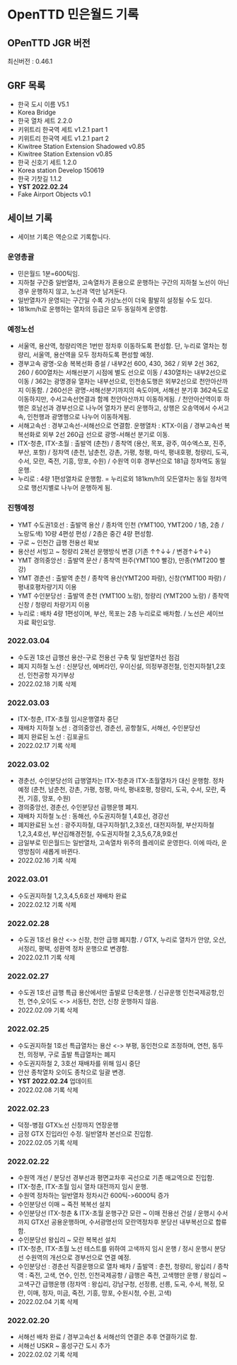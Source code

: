# OpenTTD 민은월드 기록
## OPenTTD JGR 버전
최신버전 : 0.46.1

## GRF 목록
- 한국 도시 이름 V5.1
- Korea Bridge
- 한국 열차 세트 2.2.0
- 키위트리 한국역 세트 v1.2.1 part 1
- 키위트리 한국역 세트 v1.2.1 part 2
- Kiwitree Station Extension Shadowed v0.85
- Kiwitree Station Extension v0.85
- 한국 신호기 세트 1.2.0
- Korea station Develop 150619
- 한국 기찻길 1.1.2
- **YST 2022.02.24**
- Fake Airport Objects v0.1

## 세이브 기록
- 세이브 기록은 역순으로 기록합니다.

### 운영총괄
- 민은월드 1분=600틱임.
- 지하철 구간중 일반열차, 고속열차가 혼용으로 운행하는 구간의 지하철 노선이 아닌경우 운행하지 않고, 노선과 역만 남겨둔다.
- 일반열차가 운영되는 구간일 수록 가상노선이 더욱 활발히 설정될 수도 있다.
- 181km/h로 운행하는 열차의 등급은 모두 동일하게 운영함.

### 예정노선
- 서울역, 용산역, 청량리역은 1번만 정차후 이동하도록 편성함. 단, 누리로 열차는 청량리, 서울역, 용산역을 모두 정차하도록 편성할 예정.
- 경부고속 광명-오송 복복선화 증설 / 내부2선 600, 430, 362 / 외부 2선 362, 260 / 600열차는 서해선분기 시점에 별도 선으로 이동 / 430열차는 내부2선으로 이동 / 362는 광명경유 열차는 내부선으로, 인천송도행은 외부2선으로 천안아산까지 이동함. / 260선은 광명-서해선분기까지의 속도이며, 서해선 분기후 362속도로 이동하지만, 수서고속선연결과 함께 천안아산까지 이동하게됨. / 천안아산역이후 하행은 호남선과 경부선으로 나누어 열차가 분리 운행하고, 상행은 오송역에서 수서고속, 인천행과 광명행으로 나누어 이동하게됨.
- 서해고속선 : 경부고속선-서해선으로 연결함. 운행열차 : KTX-이음 / 경부고속선 복복선화로 외부 2선 260급 선으로 광명-서해선 분기로 이동.
- ITX-청춘, ITX-초월 : 출발역 (춘천) / 종착역 (용산, 목포, 광주, 여수엑스포, 진주, 부산, 포항) / 정차역 (춘천, 남춘천, 강촌, 가평, 청평, 마석, 평내호평, 청량리, 도곡, 수서, 모란, 죽전, 기흥, 망포, 수원) / 수원역 이후 경부선으로 181급 정차역도 동일운행.
- 누리로 : 4량 1편성열차로 운행함. 
= 누리로외 181km/h의 모든열차는 동일 정차역으로 행선지별로 나누어 운행하게 됨.

### 진행예정
- YMT 수도권1호선 : 출발역 용산 / 종차역 인천 (YMT100, YMT200 / 1층, 2층 / 노랑도색) 10량 4편성 편성 / 2층은 중간 4량 편성함.
- 구로 ~ 인천간 급행 전용선 확보
- 용산선 서빙고 ~ 청량리 2복선 운행방식 변경 (기존 ↑↑↓↓ / 변경↑↓↑↓)
- YMT 경의중앙선 : 출발역 문산 / 종착역 원주(YMT100 빨강), 만종(YMT200 빨강)
- YMT 경춘선 : 출발역 춘천 / 종착역 용산(YMT200 파랑), 신창(YMT100 파랑) / 평내호평차량기지 이용
- YMT 수인분당선 : 출발역 춘천 (YMT100 노랑), 청량리 (YMT200 노랑) / 종착역 신창 / 청량리 차량기지 이용
- 누리로 : 배차 4량 1편성이며, 부산, 목포는 2층 누리로로 배차함. / 노선은 세이브 자료 확인요망.

### 2022.03.04
- 수도권 1호선 급행선 용산-구로 전용선 구축 및 일반열차선 점검
- 폐지 지하철 노선 : 신분당선, 에버라인, 우이신설, 의정부경전철, 인천지하철1,2호선, 인천공항 자기부상
- 2022.02.18 기록 삭제

### 2022.03.03
- ITX-청춘, ITX-초월 임시운행열차 중단
- 재배차 지하철 노선 : 경의중앙선, 경춘선, 공항철도, 서해선, 수인분당선
- 폐지 완료된 노선 : 김포골드
- 2022.02.17 기록 삭제

### 2022.03.02
- 경춘선, 수인분당선의 급행열차는 ITX-청춘과 ITX-초월열차가 대신 운행함. 정차 예정 (춘천, 남춘천, 강촌, 가평, 청평, 마석, 평내호평, 청량리, 도곡, 수서, 모란, 죽전, 기흥, 망포, 수원)
- 경의중앙선, 경춘선, 수인분당선 급행운행 폐지.
- 재배차 지하철 노선 : 동해선, 수도권지하철 1,4호선, 경강선
- 폐지완료된 노선 : 광주지하철, 대구지하철1,2,3호선, 대전지하철, 부산지하철 1,2,3,4호선, 부산김해경전철, 수도권지하철 2,3,5,6,7,8,9호선
- 금일부로 민은월드는 일반열차, 고속열차 위주의 플레이로 운영한다. 이에 따라, 운영방침이 새롭게 바뀐다.
- 2022.02.16 기록 삭제

### 2022.03.01
- 수도권지하철 1,2,3,4,5,6호선 재배차 완료
- 2022.02.12 기록 삭제

### 2022.02.28
- 수도권 1호선 용산 <-> 신창, 천안 급행 폐지함. / GTX, 누리로 열차가 안양, 오산, 서정리, 평택, 성환역 정차 운행으로 변경함.
- 2022.02.11 기록 삭제

### 2022.02.27
- 수도권 1호선 급행 특급 용산에서만 출발로 단축운행. / 신규운행 인천국제공항,인천, 연수,오이도 <-> 서동탄, 천안, 신창 운행하지 않음.
- 2022.02.09 기록 삭제

### 2022.02.25
- 수도권지하철 1호선 특급열차는 용산 <-> 부평, 동인천으로 조정하며, 연천, 동두천, 의정부, 구로 출발 특급열차는 폐지
- 수도권지하철 2, 3호선 재배차를 위해 임시 중단
- 안산 종착열차 오이도 종착으로 일괄 변경.
- **YST 2022.02.24** 업데이트
- 2022.02.08 기록 삭제

### 2022.02.23
- 덕정-병점 GTX노선 신창까지 연장운행
- 금정 GTX 진입라인 수정. 일반열차 본선으로 진입함.
- 2022.02.05 기록 삭제

### 2022.02.22
- 수원역 개선 / 분당선 경부선과 평면교차후 곡선으로 기존 매교역으로 진입함.
- ITX-청춘, ITX-초월 임시 열차 대전까지 임시 운행.
- 수원역 정차하는 일반열차 정차시간 600틱->6000틱 증가
- 수인분당선 이매 ~ 죽전 복복선 설치
- 수인분당선 ITX-청춘 & ITX-초월 운행구간 모란 ~ 이매 전용선 건설 / 운행시 수서까지 GTX선 공용운행하며, 수서광명선의 모란역정차후 분당선 내부복선으로 합류함. 
- 수인분당선 왕십리 ~ 모란 복복선 설치
- ITX-청춘, ITX-초월 노선 테스트를 위하여 고색까지 임시 운행 / 정시 운행시 분당선 수원역의 개선으로 경부선으로 연결 예정.
- 수인분당선 : 경춘선 직결운행으로 열차 배차 / 출발역 : 춘천, 청량리, 왕십리 / 종착역 : 죽전, 고색, 연수, 인천, 인천국제공항 / 급행은 죽전, 고색행만 운행 / 왕십리 ~ 고색구간 급행운행 (정차역 : 왕십리, 강남구청, 선정릉, 선릉, 도곡, 수서, 복정, 모란, 이매, 정자, 미금, 죽전, 기흥, 망포, 수원시청, 수원, 고색)
- 2022.02.04 기록 삭제

### 2022.02.20
- 서해선 배차 완료 / 경부고속선 & 서해선의 연결은 추후 연결하기로 함.
- 서해선 USKR ~ 홍성구간 도시 추가
- 2022.02.02 기록 삭제
